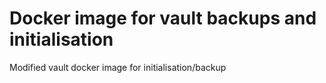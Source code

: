 # Docker image for vault backups and initialisation

Modified vault docker image for initialisation/backup
